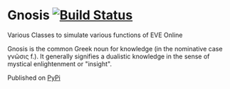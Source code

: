 # Gnosis [![Build Status](https://travis-ci.org/Ebag333/EVE_Gnosis.svg?branch=master)](https://travis-ci.org/Ebag333/EVE_Gnosis)
Various Classes to simulate various functions of EVE Online

Gnosis is the common Greek noun for knowledge (in the nominative case γνῶσις f.).
It generally signifies a dualistic knowledge in the sense of mystical enlightenment or "insight".

Published on [PyPi](https://pypi.python.org/pypi/EVE-Gnosis)

